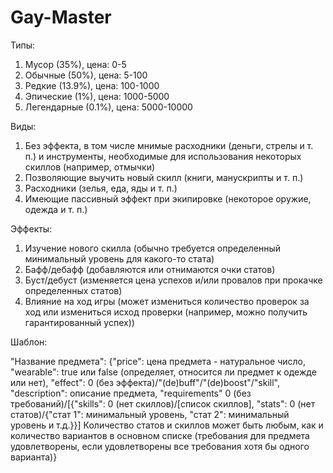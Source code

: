 # Gay-Master

Типы:

1. Мусор (35%), цена: 0-5
2. Обычные (50%), цена: 5-100
3. Редкие (13.9%), цена: 100-1000
4. Эпические (1%), цена: 1000-5000
5. Легендарные (0.1%), цена: 5000-10000

Виды:

1. Без эффекта, в том числе мнимые расходники (деньги, стрелы и т. п.) и инструменты, необходимые для использования некоторых скиллов (например, отмычки)
2. Позволяющие выучить новый скилл (книги, манускрипты и т. п.)
3. Расходники (зелья, еда, яды и т. п.)
4. Имеющие пассивный эффект при экипировке (некоторое оружие, одежда и т. п.)

Эффекты:

1. Изучение нового скилла (обычно требуется определенный минимальный уровень для какого-то стата)
2. Бафф/дебафф (добавляются или отнимаются очки статов)
3. Буст/дебуст (изменяется цена успехов и/или провалов при прокачке определенных статов)
4. Влияние на ход игры (может измениться количество проверок за ход или измениться исход проверки (например, можно получить гарантированный успех))

Шаблон:

"Название предмета": {"price": цена предмета - натуральное число,
                      "wearable": true или false (определяет, относится ли предмет к одежде или нет),
                      "effect": 0 (без эффекта)/"(de)buff"/"(de)boost"/"skill",
                      "description": описание предмета,
                      "requirements" 0 (без требований)/[{"skills": 0 (нет скиллов)/[список скиллов], "stats": 0 (нет статов)/{"стат 1": минимальный уровень, "стат 2": минимальный уровень и т.д.}}] Количество статов и скиллов может быть любым, как и количество вариантов в основном списке (требования для предмета удовлетворены, если удовлетворены все требования хотя бы одного варианта)}
